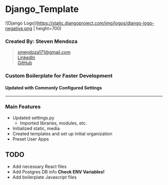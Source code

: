 # Django_Template

![Django Logo](https://static.djangoproject.com/img/logos/django-logo-negative.png | height=700)

### Created By: **Steven Mendoza**  
  > <smendoza171@gmail.com>  
  [LinkedIn](https://www.linkedin.com/in/mrmendoza171/)  
  [GitHub](https://github.com/mrmendoza171)  


### Custom Boilerplate for Faster Development
#### Updated with Commonly Configured Settings

---
### Main Features
- Updated settings.py
  - Imported libraries, modules, etc.
- Initialized static, media
- Created templates and set up initial organization
- Preset User Apps

## TODO
- Add necessary React files
- Add Postgres DB info **Check ENV Variables!**
- Add boilerplate Javascript files


